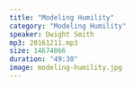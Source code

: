 ```yaml
---
title: "Modeling Humility"
category: "Modeling Humility"
speaker: Dwight Smith
mp3: 20161211.mp3
size: 14674066
duration: "49:30"
image: modeling-humility.jpg
---
```

